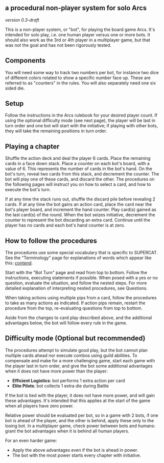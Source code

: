 ## a procedural non-player system for solo Arcs

*version 0.3-draft*

This is a non-player system, or "bot", for playing the board game Arcs. It's intended for solo play, i.e. one human player versus one or more bots. It should also work as the 3rd or 4th player in a multiplayer game, but that was not the goal and has not been rigorously tested.

## Components

You will need some way to track two numbers per bot, for instance two dice of different colors rotated to show a specific number face up. These are referred to as "counters" in the rules. You will also separately need one six sided die.

## Setup

Follow the instructions in the Arcs rulebook for your desired player count. If using the optional difficulty mode (see next page), the player will be last in turn order and one bot will start with the initiative; if playing with other bots, they will take the remaining positions in turn order.

## Playing a chapter

Shuffle the action deck and deal the player 6 cards. Place the remaining cards in a face down stack. Place a counter on each bot's board, with a value of 6. This represents the number of cards in the bot's hand. On the bot's turn, reveal two cards from this stack, and decrement the counter. The bot will play one of these cards, and discard the other. The procedures on the following pages will instruct you on how to select a card, and how to execute the bot's turn.

If at any time the stack runs out, shuffle the discard pile before revealing 2 cards. If at any time the bot gains an action card, place the card near the bot's player board, and increment the hand counter. Play card(s) gained as the last card(s) of the round. When the bot seizes initiative, decrement the counter to represent the bot discarding an extra card. Continue until the player has no cards and each bot's hand counter is at zero.

<div class="pagebreak"> </div>

## How to follow the procedures

The procedures use some special vocabulary that is specific to SUPERCAT. See the "Terminology" page for explanations of words which appear like this: <ins>contend</ins>.

Start with the "Bot Turn" page and read from top to bottom. Follow the instructions, executing statements if possible. When posed with a yes or no question, evaluate the situation, and follow the nested steps. For more detailed explanation of interpreting nested procedures, see Questions.

When taking actions using multiple pips from a card, follow the procedures to take as many actions as indicated. If action pips remain, restart the procedure from the top, re-evaluating questions from top to bottom.

Aside from the changes to card play described above, and the additional advantages below, the bot will follow every rule in the game.

## Difficulty mode (Optional but recommended)

The procedures attempt to simulate good play, but the bot cannot plan multiple cards ahead nor execute combos using guild abilities. To compensate and make for a more challenging game, start each game with the player last in turn order, and give the bot some additional advantages when it does not have more power than the player:

- **Efficient Logistics**: bot performs 1 extra action per card
- **Elite Pilots**: bot collects 1 extra die during Battle

If the bot is tied with the player, it does not have more power, and will gain these advantages. It's intended that this applies at the start of the game when all players have zero power.

Relative power should be evaluated per bot, so in a game with 2 bots, if one bot is ahead of the player, and the other is behind, apply these only to the losing bot. In a multiplayer game, check power between bots and humans: grant the bot advantages when it is behind all human players.

For an even harder game:

- Apply the above advantages even if the bot is ahead in power.
- The bot with the most power starts every chapter with initiative.

<div class="pagebreak"> </div>
